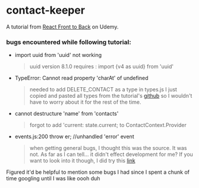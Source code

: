 # contact-keeper

A tutorial from [React Front to Back](https://www.udemy.com/course/modern-react-front-to-back/learn/lecture/14969936#overview) on Udemy.

### bugs encountered while following tutorial:

- import uuid from 'uuid' not working
  > uuid version 8.1.0 requires : import {v4 as uuid} from 'uuid'
- TypeError: Cannot read property 'charAt' of undefined
  > needed to add DELETE_CONTACT as a type in types.js
  > I just copied and pasted all types from the tutorial's [github](https://github.com/bradtraversy/contact-keeper/blob/master/client/src/context/types.js) so I wouldn't have to worry about it for the rest of the time.
- cannot destructure 'name' from 'contacts'
  > forgot to add 'current: state.current; to ContactContext.Provider
- events.js:200 throw er; //unhandled 'error' event
  > when getting general bugs, I thought this was the source. It was not. As far as I can tell... it didn't effect development for me?
  > If you want to look into it though, I did try this [link](https://levelup.gitconnected.com/how-to-kill-server-when-seeing-eaddrinuse-address-already-in-use-16c4c4d7fe5d)

Figured it'd be helpful to mention some bugs I had since I spent a chunk of time googling until I was like oooh duh
